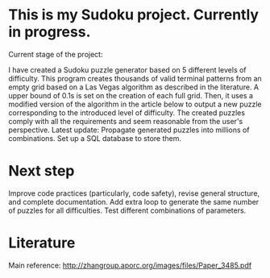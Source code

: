 # This is my Sudoku project. Currently in progress.

Current stage of the project:

I have created a Sudoku puzzle generator based on 5 different levels of difficulty. This program creates thousands of valid terminal patterns from an empty grid based on a Las Vegas algorithm as described in the literature. A upper bound of 0.1s is set on the creation of each full grid. Then, it uses a modified version of the algorithm in the article below to output a new puzzle corresponding to the introduced level of difficulty. The created puzzles comply with all the requirements and seem reasonable from the user's perspective.
Latest update: Propagate generated puzzles into millions of combinations. Set up a SQL database to store them.

# Next step

Improve code practices (particularly, code safety), revise general structure, and complete documentation. Add extra loop to generate the same number of puzzles for all difficulties. Test different combinations of parameters.

# Literature

Main reference: http://zhangroup.aporc.org/images/files/Paper_3485.pdf